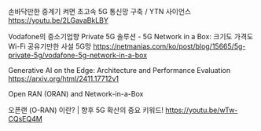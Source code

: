 
손바닥만한 중계기 켜면 초고속 5G 통신망 구축 / YTN 사이언스 
https://youtu.be/2LGavaBkLBY


Vodafone의 중소기업향 Private 5G 솔루션 - 5G Network in a Box: 크기도 가격도 Wi-Fi 공유기만한 사설 5G망
https://netmanias.com/ko/post/blog/15665/5g-private-5g/vodafone-5g-network-in-a-box

Generative AI on the Edge: Architecture and Performance Evaluation
https://arxiv.org/html/2411.17712v1


 Open RAN (ORAN) and Network-in-a-Box 

 오픈랜 (O-RAN) 이란? | 향후 5G 확산의 중요 키워드!
 https://youtu.be/wTw-CQsEQ4M
